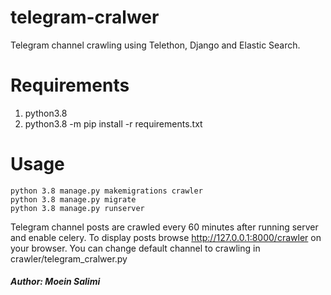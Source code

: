 # telegram-cralwer

Telegram channel crawling using Telethon, Django and Elastic Search.

# Requirements
<ol>
<li> python3.8 </li> 
<li> python3.8 -m pip install -r requirements.txt </li>
</ol>

# Usage
`python 3.8 manage.py makemigrations crawler` 
<br>
`python 3.8 manage.py migrate`
<br>
`python 3.8 manage.py runserver`

Telegram channel posts are crawled every 60 minutes after running server and enable celery.
To display posts browse http://127.0.0.1:8000/crawler on your browser.
You can change default channel to crawling in crawler/telegram_cralwer.py

<h5> Author: Moein Salimi </h5>